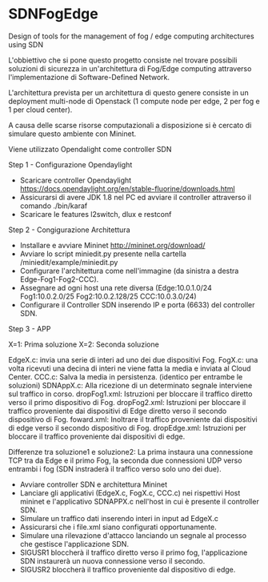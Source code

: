 # SDNFogEdge
Design of tools for the management of fog / edge computing architectures using SDN

L'obbiettivo che si pone questo progetto consiste nel trovare possibili soluzioni di sicurezza in un'architettura di Fog/Edge computing attraverso l'implementazione di Software-Defined Network.

L'architettura prevista per un architettura di questo genere consiste in un deployment multi-node di Openstack (1 compute node per edge, 2 per fog e 1 per cloud center).

A causa delle scarse risorse computazionali a disposizione si è cercato di simulare questo ambiente con Mininet.

Viene utilizzato Opendalight come controller SDN

Step 1 - Configurazione Opendaylight

- Scaricare controller Opendaylight https://docs.opendaylight.org/en/stable-fluorine/downloads.html
- Assicurarsi di avere JDK 1.8 nel PC ed avviare il controller attraverso il comando ./bin/karaf
- Scaricare le features l2switch, dlux e restconf

Step 2 - Congigurazione Architettura

- Installare e avviare Mininet http://mininet.org/download/
- Avviare lo script miniedit.py presente nella cartella /miniedit/example/miniedit.py
- Configurare l'architettura come nell'immagine (da sinistra a destra Edge-Fog1-Fog2-CCC).
- Assegnare ad ogni host una rete diversa (Edge:10.0.1.0/24 Fog1:10.0.2.0/25 Fog2:10.0.2.128/25 CCC:10.0.3.0/24)
- Configurare il Controller SDN inserendo IP e porta (6633) del controller SDN.

Step 3 - APP

X=1: Prima soluzione
X=2: Seconda soluzione

EdgeX.c: invia una serie di interi ad uno dei due dispositivi Fog.
FogX.c: una volta ricevuti una decina di interi ne viene fatta la media e inviata al Cloud Center.
CCC.c: Salva la media in persistenza. (identico per entrambe le soluzioni)
SDNAppX.c: Alla ricezione di un determinato segnale interviene sul traffico in corso.
dropFog1.xml: Istruzioni per bloccare il traffico diretto verso il primo dispositivo di Fog.
dropFog2.xml: Istruzioni per bloccare il traffico proveniente dai dispositivi di Edge diretto verso il secondo dispositivo di Fog.
foward.xml: Inoltrare il traffico proveniente dai dispositivi di edge verso il secondo dispositivo di Fog.
dropEdge.xml: Istruzioni per bloccare il traffico proveniente dai dispositivi di edge.

Differenze tra soluzione1 e soluzione2: La prima instaura una connessione TCP  tra da Edge e il primo Fog, la seconda due connessioni UDP verso entrambi i fog (SDN instraderà il traffico verso solo uno dei due).

- Avviare controller SDN e architettura Mininet
- Lanciare gli applicativi (EdgeX.c, FogX.c, CCC.c) nei rispettivi Host mininet e l'applicativo SDNAPPX.c nell'host in cui è presente il controller SDN.
- Simulare un traffico dati inserendo interi in input ad EdgeX.c
- Assicurarsi che i file.xml siano configurati opportunamente.
- Simulare una rilevazione d'attacco lanciando un segnale al processo che gestisce l'applicazione SDN.
- SIGUSR1 bloccherà il traffico diretto verso il primo fog, l'applicazione SDN instaurerà un nuova connessione verso il secondo.
- SIGUSR2 bloccherà il traffico proveniente dal dispositivo di edge.
